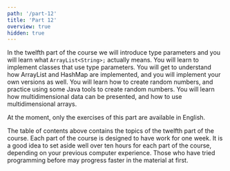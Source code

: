 ```yaml
---
path: '/part-12'
title: 'Part 12'
overview: true
hidden: true
---
```


<!-- Kurssimateriaalin kahdennessatoista osassa tutustut geneerisiin tyyppiparametreihin ja opit mitä merkintä ArrayList&lt;String&gt; oikeastaan tarkoittaa. Opit luomaan luokkia, joissa käytetään geneerisiä tyyppiparametreja. Tutustut ArrayListin ja HashMapin sisäiseen toteutukseen ja toteutat niistä yksinkertaiset omat versiot. Opit luomaan satunnaislukuja ja harjoittelet Javan valmiiden välineiden käyttöä satunnaislukujen luomiseen. Tutustut  moniulotteisen tiedon esittämiseen ja opit luomaan ja käsittelemään moniulotteisia taulukoita. -->

In the twelfth part of the course we will introduce type parameters and you will learn what `ArrayList<String>;` actually means. You will learn to implement classes that use type parameters. You will get to understand how ArrayList and HashMap are implemented, and you will implement your own versions as well. You will learn how to create random numbers, and practice using some Java tools to create random numbers. You will learn how multidimensional data can be presented, and how to use multidimensional arrays.


<please-login></please-login>

<pages-in-this-section></pages-in-this-section>

At the moment, only the exercises of this part are available in English.

<!-- Yllä oleva sisällysluettelo sisältää kurssin kahdennentoista osan aihealueet. Kukin kurssin osa on suunniteltu siten, että siinä on työtä yhden viikon ajaksi. Kuhunkin kurssin osaan on hyvä varata reilusti yli kymmenen tuntia aikaa, riippuen aiemmasta tietokoneen käyttökokemuksesta. Ohjelmointia aiemmin kokeilleet saattavat edetä materiaalissa aluksi nopeamminkin. -->

The table of contents above contains the topics of the twelfth part of the course. Each part of the course is designed to have work for one week. It is a good idea to set aside well over ten hours for each part of the course, depending on your previous computer experience. Those who have tried programming before may progress faster in the material at first.

<exercises-in-this-section></exercises-in-this-section>
